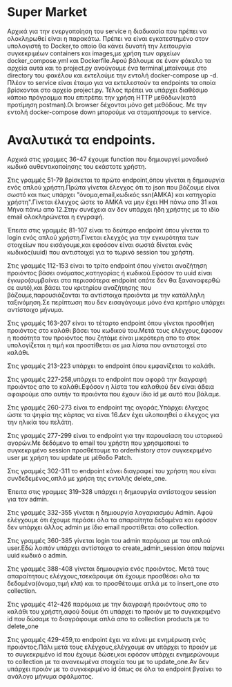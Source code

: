 # Super Market
Αρχικά για την ενεργοποίηση του service η διαδικασία που πρέπει να ολοκληρωθεί είναι η παρακάτω. Πρέπει να είναι εγκατεστημένο στον υπολογιστή  το Docker,το οποίο θα κάνει δυνατή την λειτουργία συγκεκριμέων containers και images,με χρήση των αρχείων docker_compose.yml και Dockerfile.Αφού βάλουμε σε έναν φάκελο τα αρχεία αυτά και το project.py ανούγουμε ένα terminal,μπαίνουμε στο directory του φακέλου και εκτελούμε την εντολή docker-compose up -d.
Πλέον το service είναι έτοιμο για να εκτελεστούν τα endpoints τα οποία βρίσκονται στο αρχείο project.py. Τέλος πρέπει να υπάρχει διαθέσιμο κάποιο πρόγραμμα που επιτρέπει την χρήση HTTP μεθόδων(κατά προτίμηση postman).Οι browser δέχονται μόνο get μεθόδους. Με την εντολή docker-compose down μπορούμε να σταματήσουμε το service.
# Αναλυτικά τα endpoints.
Αρχικά στις γραμμες 36-47 έχουμε  function που δημιουργεί μοναδικό κωδικό αυθεντικοποίησης του εκάστοτε χρήστη.

Στις γραμμές 51-79 βρίσκεται το πρώτο endpoint,όπου γίνεται η δημιουργία ενός απλού χρήστη.Πρώτα γίνεται έλεγχος ότι το json που βάζουμε είναι σωστό και πως υπάρχει "όνομα,email,κωδικός ssn(AMKA) και κατηγορία χρήστη".Γίνεται έλεγχος ώστε το ΑΜΚΑ να μην έχει ΗΗ πάνω απο 31 και Μήνα πάνω απο 12.Στην συνέχεια αν δεν υπάρχει ήδη χρήστης με το ιδίο email ολοκληρώνεται η εγγραφή.

Έπειτα στις γραμμές 81-107 είναι το δεύτερο endpoint όπου γίνεται το login ενός απλού χρήστη.Γίνεται ελεγχός για την εγκυρότητα των στοιχείων που εισάγουμε,και εφοόσον είναι σωστά δίνεται ενάς κωδικός(uuid) που αντιστοιχεί για το τωρινό session του χρήστη.

Στις γραμμές 112-153 είναι το τρίτο endpoint όπου γίνεται αναζήτηση προιόντος βάσει ονόματος,κατηγορίας ή κωδικού.Εφόσον το uuid είναι έγκυρο(συμβαίνει στα περισσότερα endpoint οπότε δεν θα ξαναναφερθώ σε αυτό),και βάσει του κριτηρίου αναζήτησης που βάζουμε,παρουσιάζονται τα αντίστοιχα προιόντα με την κατάλληλη ταξινόμηση.Σε περίπτωση που δεν εισαγάγουμε μόνο ένα κριτήριο υπάρχει αντίστοιχο μήνυμα.

Στις γραμμές 163-207 είναι το τέταρτο endpoint όπου γίνεται προσθήκη προιόντος στο καλάθι βάσει του κωδικού του.Μετά τους ελέγχους,έφοσον η ποσότητα του προιόντος που ζητάμε είναι μικρότερη απο το στοκ υπολογίζεται η τιμή και προστίθεται σε μια λίστα που αντιστοιχεί στο καλάθι.

Στις γραμμές 213-223 υπάρχει το endpoint όπου εμφανίζεται το καλάθι.

Στις γραμμές 227-258,υπάρχει το endpoint που αφορά την διαγραφή προιόντος απο το καλάθι.Εφόσον η λίστα του καλαθιού δεν είναι άδεια αφαιρούμε απο αυτήν τα προιόντα που έχουν ίδιο id με αυτό που βάλαμε.

Στις γραμμές 260-273 είναι το endpoint της αγοράς.Υπάρχει έλγεχος ώστε τα ψηφία της κάρτας να είναι 16.Δεν έχει υλοποιηθεί ο έλεγχος για την ηλικία του πελάτη.

Στις γραμμές 277-299 είναι το endpoint για την παρουσίαση του ιστορικού αγορών.Με δεδόμενο το email του χρήστη που χρησιμοποιεί το συγκεκριμένο session προσθέτουμε το orderhistory στον συγκεκριμένο user με χρήση του update με μέθοδο Patch.

Στις γραμμές 302-311 το endpoint κάνει διαγραφεί του χρήστη που είναι συνδεδεμένος,απλά με χρήση της εντολής delete_one.

Έπειτα στις γραμμες 319-328 υπάρχει η δημιουργία αντίστοιχου session για τον admin.

Στις γραμμές 332-355 γίνεται η δημιουργία λογαριασμόυ Admin. Αφού ελέγχουμε ότι έχουμε περάσει όλα τα απαραίτητα δεδομένα και εφόσον δεν υπάρχει άλλος admin με ίδιο email προστίθεται στο collection.

Στις γραμμές 360-385 γίνεται login του admin παρόμοια με του απλού user.Εδώ λοιπόν υπάρχει αντίστοιχα το create_admin_session όπου παίρνει uuid κωδικό ο admin.

Στις γραμμές 388-408 γίνεται δημιουργία ενός προιόντος. Μετά τους απαραίτητους ελέγχους,τσεκάρουμε ότι έχουμε προσθέσει ολα τα δεδομένα(όνομα,τιμή κλπ) και το προσθέτουμε απλά με το insert_one στο collection.

Στις γραμμές 412-426 παρόμοια με την διαγραφή προιόντους απο το καλάθι του χρήστη,αφού δούμε ότι υπάρχει το προιόν με το συγκεκριμένο id που δώσαμε το διαγράφουμε απλά απο το collection products με το delete_one

Στις γραμμές 429-459,το endpoint έχει να κάνει με ενημέρωση ενός προιόντος.Πάλι μετά τους ελέγχους,ελέγχουμε αν υπάρχει το προιόν με το συγκεκριμένο id που έχουμε δώσει,και εφόσον υπάρχει ενημερώνουμε το collection με τα ανανεωμένα στοιχεία του με το update_one.Αν δεν υπάρχει προιόν με το συγκεκριμένο id όπως σε όλα τα endpoint βγαίνει το ανάλογο μήνυμα σφάλματος.



